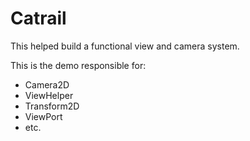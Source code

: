 # Catrail

This helped build a functional view and camera system.

This is the demo responsible for:

- Camera2D
- ViewHelper
- Transform2D
- ViewPort
- etc.
